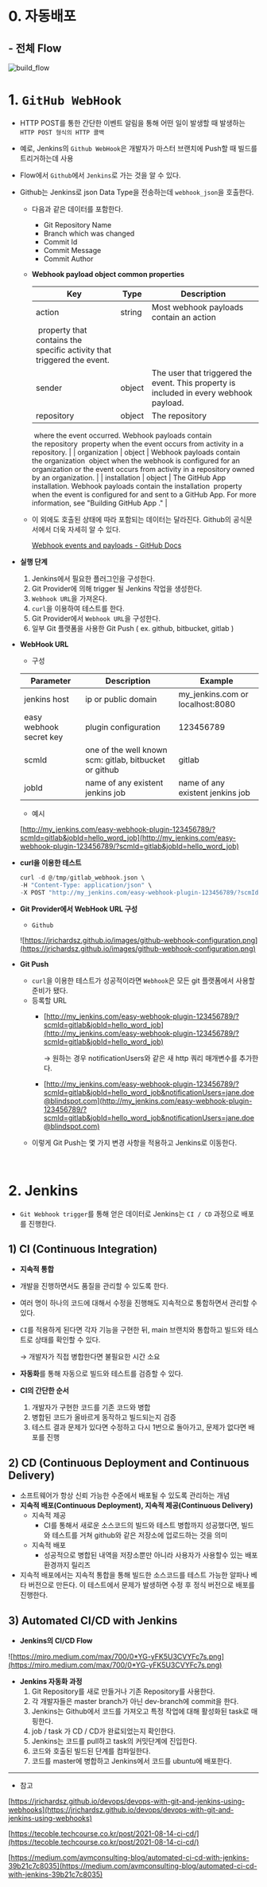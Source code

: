 # 0. 자동배포


## - **전체 Flow**

![build_flow](https://github.com/rissins/study/blob/master/%EC%9D%B4%EB%A1%A0/images/build_flow.png?raw=true)

# 1.  `GitHub WebHook`


- HTTP POST를 통한 간단한 이벤트 알림을 통해 어떤 일이 발생할 때 발생하는 `HTTP POST 형식의 HTTP 콜백`
- 예로, Jenkins의 `Github WebHook`은 개발자가 마스터 브랜치에 Push할 때 빌드를 트리거하는데 사용
- Flow에서 `Github`에서 `Jenkins`로 가는 것을 알 수 있다.
- Github는 Jenkins로 json Data Type을 전송하는데 `webhook_json`을 호출한다.
    - 다음과 같은 데이터를 포함한다.
        - Git Repository Name
        - Branch which was changed
        - Commit Id
        - Commit Message
        - Commit Author
    - ****Webhook payload object common properties****
        
        
        | Key | Type | Description |
        | --- | --- | --- |
        | action | string | Most webhook payloads contain an action
         property that contains the specific activity that triggered the event. |
        | sender | object | The user that triggered the event. This property is included in every webhook payload. |
        | repository | object | The repository
         where the event occurred. Webhook payloads contain the repository
         property when the event occurs from activity in a repository. |
        | organization | object | Webhook payloads contain the organization
         object when the webhook is configured for an organization or the event occurs from activity in a repository owned by an organization. |
        | installation | object | The GitHub App installation. Webhook payloads contain the installation
         property when the event is configured for and sent to a GitHub App. For more information, see "Building GitHub App
        ." |
    - 이 외에도 호출된 상태에 따라 포함되는 데이터는 달라진다. Github의 공식문서에서 더욱 자세히 알 수 있다.
        
        [Webhook events and payloads - GitHub Docs](https://docs.github.com/en/developers/webhooks-and-events/webhooks/webhook-events-and-payloads#webhook-payload-object-common-properties)
        

- **실행 단계**
    1. Jenkins에서 필요한 플러그인을 구성한다.
    2. Git Provider에 의해 trigger 될 Jenkins 작업을 생성한다.
    3. `Webhook URL`을 가져온다.
    4. `curl`을 이용하여 테스트를 한다.
    5. Git Provider에서 `Webhook URL`을 구성한다.
    6. 일부 Git 플랫폼을 사용한 Git Push ( ex. github, bitbucket, gitlab )
    
- **WebHook URL**
    - 구성
    
    | Parameter | Description | Example |
    | --- | --- | --- |
    | jenkins host | ip or public domain | my_jenkins.com or localhost:8080 |
    | easy webhook secret key | plugin configuration | 123456789 |
    | scmId | one of the well known scm: gitlab, bitbucket or github | gitlab |
    | jobId | name of any existent jenkins job | name of any existent jenkins job |
    - 예시
    
    [http://my_jenkins.com/easy-webhook-plugin-123456789/?scmId=gitlab&jobId=hello_word_job](http://my_jenkins.com/easy-webhook-plugin-123456789/?scmId=gitlab&jobId=hello_word_job)
    
- **curl을 이용한 테스트**
    
    ```c
    curl -d @/tmp/gitlab_webhook.json \
    -H "Content-Type: application/json" \
    -X POST "http://my_jenkins.com/easy-webhook-plugin-123456789/?scmId=gitlab&jobId=hello_word_job"
    ```
    

- **Git Provider에서 WebHook URL 구성**
    - `Github`
    
    ![https://jrichardsz.github.io/images/github-webhook-configuration.png](https://jrichardsz.github.io/images/github-webhook-configuration.png)
    
- **Git Push**
    - `curl`을 이용한 테스트가 성공적이라면 `Webhook`은 모든 git 플랫폼에서 사용할 준비가 됐다.
    - 등록할 URL
        - [http://my_jenkins.com/easy-webhook-plugin-123456789/?scmId=gitlab&jobId=hello_word_job](http://my_jenkins.com/easy-webhook-plugin-123456789/?scmId=gitlab&jobId=hello_word_job)
            
            → 원하는 경우 notificationUsers와 같은 새 http 쿼리 매개변수를 추가한다.
            
        - [http://my_jenkins.com/easy-webhook-plugin-123456789/?scmId=gitlab&jobId=hello_word_job&notificationUsers=jane.doe@blindspot.com](http://my_jenkins.com/easy-webhook-plugin-123456789/?scmId=gitlab&jobId=hello_word_job&notificationUsers=jane.doe@blindspot.com)
    - 이렇게 Git Push는 몇 가지 변경 사항을 적용하고 Jenkins로 이동한다.
    
     
    

# 2. Jenkins


- `Git Webhook trigger`를 통해  얻은 데이터로 Jenkins는 `CI / CD` 과정으로 배포를 진행한다.

## 1)  **CI (Continuous Integration)**


- **지속적 통합**
- 개발을 진행하면서도 품질을 관리할 수 있도록 한다.
- 여러 명이 하나의 코드에 대해서 수정을 진행해도 지속적으로 통합하면서 관리할 수 있다.
- `CI`를 적용하게 된다면 각자 기능을 구현한 뒤, main 브랜치와 통합하고 빌드와 테스트로 상태를 확인할 수 있다.
    
    → 개발자가 직접 병합한다면 불필요한 시간 소요
    
- **자동화**를 통해 자동으로 빌드와 테스트를 검증할 수 있다.
- **CI의 간단한 순서**
    1. 개발자가 구현한 코드를 기존 코드와 병합
    2. 병합된 코드가 올바르게 동작하고 빌드되는지 검증
    3. 테스트 결과 문제가 있다면 수정하고 다시 1번으로 돌아가고, 문제가 없다면 배포를 진행
    

## 2)  **CD (Continuous Deployment and Continuous Delivery)**


- 소프트웨어가 항상 신뢰 가능한 수준에서 배포될 수 있도록 관리하는 개념
- **지속적 배포(Continuous Deployment), 지속적 제공(Continuous Delivery)**
    - 지속적 제공
        - CI를 통해서 새로운 소스코드의 빌드와 테스트 병합까지 성공했다면, 빌드와 테스트를 거쳐 github와 같은 저장소에 업로드하는 것을 의미
    - 지속적 배포
        - 성공적으로 병합된 내역을 저장소뿐만 아니라 사용자가 사용할수 있는 배포환경까지 릴리즈
- 지속적 배포에서는 지속적 통합을 통해 빌드한 소스코드를 테스트 가능한 알파나 베타 버전으로 만든다. 이 테스트에서 문제가 발생하면 수정 후 정식 버전으로 배포를 진행한다.

## 3) Automated CI/CD with Jenkins


- **Jenkins의 CI/CD Flow**

![https://miro.medium.com/max/700/0*YG-yFK5U3CVYFc7s.png](https://miro.medium.com/max/700/0*YG-yFK5U3CVYFc7s.png)

- **Jenkins 자동화 과정**
    1. Git Repository를 새로 만들거나 기존 Repository를 사용한다.
    2. 각 개발자들은 master branch가 아닌 dev-branch에 commit을 한다.
    3. Jenkins는 Github에서 코드를 가져오고 특정 작업에 대해 활성화된 task로 매핑한다.
    4. job / task 가  CD / CD가 완료되었는지 확인한다.
    5. Jenkins는 코드를 pull하고 task의 커밋단계에 진입한다.
    6. 코드와 호출된 빌드된 단계를 컴파일한다.
    7. 코드를 master에 병합하고 Jenkins에서 코드를 ubuntu에 배포한다.


---
- 참고

[https://jrichardsz.github.io/devops/devops-with-git-and-jenkins-using-webhooks](https://jrichardsz.github.io/devops/devops-with-git-and-jenkins-using-webhooks)

[https://tecoble.techcourse.co.kr/post/2021-08-14-ci-cd/](https://tecoble.techcourse.co.kr/post/2021-08-14-ci-cd/)

[https://medium.com/avmconsulting-blog/automated-ci-cd-with-jenkins-39b21c7c8035](https://medium.com/avmconsulting-blog/automated-ci-cd-with-jenkins-39b21c7c8035)
